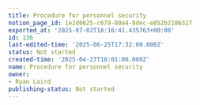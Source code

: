 ```yaml
---
title: Procedure for personnel security
notion_page_id: 1e2d6625-c679-80a4-8dec-e852b2106327
exported_at: '2025-07-02T18:16:41.435763+00:00'
id: 136
last-edited-time: '2025-06-25T17:32:00.000Z'
status: Not started
created-time: '2025-04-27T18:01:00.000Z'
name: Procedure for personnel security
owner:
- Ryan Laird
publishing-status: Not started
---
```


<!-- Unsupported block type: table_of_contents -->

<!-- Unsupported block type: unsupported -->

